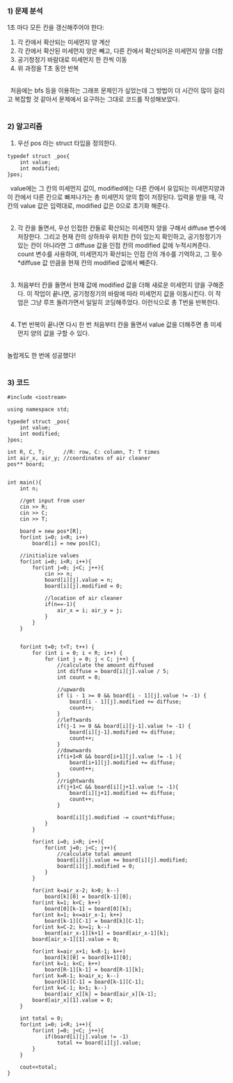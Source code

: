### 1) 문제 분석<br>
1초 마다 모든 칸을 갱신해주어야 한다: <br>
1. 각 칸에서 확산되는 미세먼지 양 계산 <br>
2. 각 칸에서 확산된 미세먼지 양은 빼고, 다른 칸에서 확산되어온 미세먼지 양을 더함<br>
3. 공기청정기 바람대로 미세먼지 한 칸씩 이동<br>
4. 위 과정을 T초 동안 반복<br><br>

&ensp;처음에는 bfs 등을 이용하는 그래프 문제인가 싶었는데 그 방법이 더 시간이 많이 걸리고 복잡할 것 같아서 문제에서 요구하는 그대로 코드를 작성해보았다.<br><br>


### 2) 알고리즘<br>
1. 우선 pos 라는 struct 타입을 정의한다.<br>
~~~
typedef struct _pos{
	int value;
	int modified;
}pos;

~~~
&ensp;value에는 그 칸의 미세먼지 값이, modified에는 다른 칸에서 유입되는 미세먼지양과 이 칸에서 다른 칸으로 빠져나가는 총 미세먼지 양의 합이 저장된다. 입력을 받을 때, 각 칸의 value 값은 입력대로, modified 값은 0으로 초기화 해준다.<br><br>

2. 각 칸을 돌면서, 우선 인접한 칸들로 확산되는 미세먼지 양을 구해서 diffuse 변수에 저장한다. 그리고 현재 칸의 상하좌우 위치한 칸이 있는지 확인하고, 공기청정기가 있는 칸이 아니라면 그 diffuse 값을 인접 칸의 modified 값에 누적시켜준다. count 변수를 사용하여, 미세먼지가 확산되는 인접 칸의 개수를 기억하고, 그 횟수*diffuse 값 만큼을 현재 칸의 modified 값에서 빼준다.<br><br>

3. 처음부터 칸을 돌면서 현재 값에 modified 값을 더해 새로운 미세먼지 양을 구해준다. 이 작업이 끝나면, 공기청정기의 바람에 따라 미세먼지 값을 이동시킨다. 이 작업은 그냥 루프 돌려가면서 일일히 코딩해주었다. 이런식으로 총 T번을 반복한다.<br><br>

4. T번 반복이 끝나면 다시 한 번 처음부터 칸을 돌면서 value 값을 더해주면 총 미세먼지 양의 값을 구할 수 있다.<br><br>

놀랍게도 한 번에 성공했다!<br><br>

### 3) 코드<br>
```
#include <iostream>

using namespace std;

typedef struct _pos{
    int value;
    int modified;
}pos;

int R, C, T;      //R: row, C: column, T: T times
int air_x, air_y; //coordinates of air cleaner
pos** board;


int main(){
    int n;

    //get input from user
    cin >> R;
    cin >> C;
    cin >> T;

    board = new pos*[R];
    for(int i=0; i<R; i++)
        board[i] = new pos[C];

    //initialize values
    for(int i=0; i<R; i++){
        for(int j=0; j<C; j++){
            cin >> n;
            board[i][j].value = n;
            board[i][j].modified = 0;

            //location of air cleaner
            if(n==-1){
                air_x = i; air_y = j;
            }
        }
    }


    for(int t=0; t<T; t++) {
        for (int i = 0; i < R; i++) {
            for (int j = 0; j < C; j++) {
                //calculate the amount diffused
                int diffuse = board[i][j].value / 5;
                int count = 0;

                //upwards
                if (i - 1 >= 0 && board[i - 1][j].value != -1) {
                    board[i - 1][j].modified += diffuse;
                    count++;
                }
                //leftwards
                if(j-1 >= 0 && board[i][j-1].value != -1) {
                    board[i][j-1].modified += diffuse;
                    count++;
                }
                //downwards
                if(i+1<R && board[i+1][j].value != -1 ){
                    board[i+1][j].modified += diffuse;
                    count++;
                }
                //rightwards
                if(j+1<C && board[i][j+1].value != -1){
                    board[i][j+1].modified += diffuse;
                    count++;
                }

                board[i][j].modified -= count*diffuse;
            }
        }

        for(int i=0; i<R; i++){
            for(int j=0; j<C; j++){
                //calculate total amount
                board[i][j].value += board[i][j].modified;
                board[i][j].modified = 0;
            }
        }

        for(int k=air_x-2; k>0; k--)
            board[k][0] = board[k-1][0];
        for(int k=1; k<C; k++)
            board[0][k-1] = board[0][k];
        for(int k=1; k<=air_x-1; k++)
            board[k-1][C-1] = board[k][C-1];
        for(int k=C-2; k>=1; k--)
            board[air_x-1][k+1] = board[air_x-1][k];
        board[air_x-1][1].value = 0;

        for(int k=air_x+1; k<R-1; k++)
            board[k][0] = board[k+1][0];
        for(int k=1; k<C; k++)
            board[R-1][k-1] = board[R-1][k];
        for(int k=R-1; k>air_x; k--)
            board[k][C-1] = board[k-1][C-1];
        for(int k=C-1; k>1; k--)
            board[air_x][k] = board[air_x][k-1];
        board[air_x][1].value = 0;
    }

    int total = 0;
    for(int i=0; i<R; i++){
        for(int j=0; j<C; j++){
            if(board[i][j].value != -1)
                total += board[i][j].value;
        }
    }

    cout<<total;
}
```
